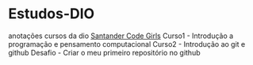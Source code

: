 # Estudos-DIO
anotações cursos da dio
[Santander Code Girls](https://web.dio.me/track/santander-code-girls)
Curso1 - Introdução a programação e pensamento computacional
Curso2 - Introdução ao git e github
Desafio - Criar o meu primeiro repositório no github
